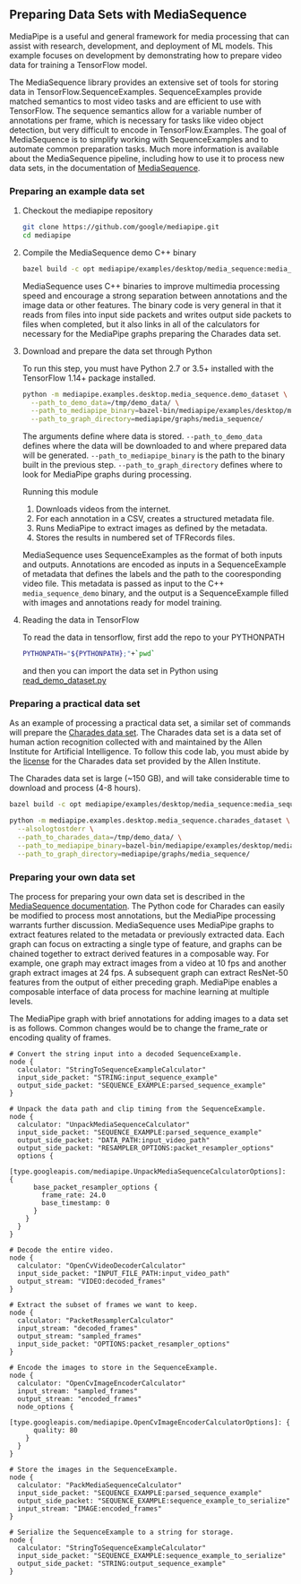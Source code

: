 ## Preparing Data Sets with MediaSequence

MediaPipe is a useful and general framework for media processing that can
assist with research, development, and deployment of ML models. This example
focuses on development by demonstrating how to prepare video data for training
a TensorFlow model.

The MediaSequence library provides an extensive set of tools for storing data in
TensorFlow.SequenceExamples. SequenceExamples provide matched semantics to most
video tasks and are efficient to use with TensorFlow. The sequence semantics
allow for a variable number of annotations per frame, which is necessary for
tasks like video object detection, but very difficult to encode in
TensorFlow.Examples. The goal of MediaSequence is to simplify working with
SequenceExamples and to automate common preparation tasks. Much more information
is available about the MediaSequence pipeline, including how to use it to
process new data sets, in the documentation of
[MediaSequence](https://github.com/google/mediapipe/tree/master/mediapipe/util/sequence).

### Preparing an example data set

1.  Checkout the mediapipe repository

    ```bash
    git clone https://github.com/google/mediapipe.git
    cd mediapipe
    ```

1.  Compile the MediaSequence demo C++ binary

    ```bash
    bazel build -c opt mediapipe/examples/desktop/media_sequence:media_sequence_demo --define MEDIAPIPE_DISABLE_GPU=1
    ```

    MediaSequence uses C++ binaries to improve multimedia processing speed and
    encourage a strong separation between annotations and the image data or
    other features. The binary code is very general in that it reads from files
    into input side packets and writes output side packets to files when
    completed, but it also links in all of the calculators for necessary for the
    MediaPipe graphs preparing the Charades data set.

1.  Download and prepare the data set through Python

    To run this step, you must have Python 2.7 or 3.5+ installed with the
    TensorFlow 1.14+ package installed.

    ```bash
    python -m mediapipe.examples.desktop.media_sequence.demo_dataset \
      --path_to_demo_data=/tmp/demo_data/ \
      --path_to_mediapipe_binary=bazel-bin/mediapipe/examples/desktop/media_sequence/media_sequence_demo \
      --path_to_graph_directory=mediapipe/graphs/media_sequence/
    ```

    The arguments define where data is stored. `--path_to_demo_data` defines
    where the data will be downloaded to and where prepared data will be
    generated. `--path_to_mediapipe_binary` is the path to the binary built in
    the previous step. `--path_to_graph_directory` defines where to look for
    MediaPipe graphs during processing.

    Running this module

    1.  Downloads videos from the internet.
    1.  For each annotation in a CSV, creates a structured metadata file.
    1.  Runs MediaPipe to extract images as defined by the metadata.
    1.  Stores the results in numbered set of TFRecords files.

    MediaSequence uses SequenceExamples as the format of both inputs and
    outputs. Annotations are encoded as inputs in a SequenceExample of metadata
    that defines the labels and the path to the cooresponding video file. This
    metadata is passed as input to the C++ `media_sequence_demo` binary, and the
    output is a SequenceExample filled with images and annotations ready for
    model training.

1.  Reading the data in TensorFlow

    To read the data in tensorflow, first add the repo to your PYTHONPATH

    ```bash
    PYTHONPATH="${PYTHONPATH};"+`pwd`
    ```

    and then you can import the data set in Python using [read_demo_dataset.py](mediapipe/examples/desktop/media_sequence/read_demo_dataset.py)

### Preparing a practical data set
As an example of processing a practical data set, a similar set of commands will
prepare the [Charades data set](https://allenai.org/plato/charades/). The
Charades data set is a data set of human action recognition collected with and
maintained by the Allen Institute for Artificial Intelligence. To follow this
code lab, you must abide by the [license](https://allenai.org/plato/charades/license.txt)
for the Charades data set provided by the Allen Institute.

The Charades data set is large (~150 GB), and will take considerable time to
download and process (4-8 hours).

```bash
bazel build -c opt mediapipe/examples/desktop/media_sequence:media_sequence_demo --define MEDIAPIPE_DISABLE_GPU=1

python -m mediapipe.examples.desktop.media_sequence.charades_dataset \
  --alsologtostderr \
  --path_to_charades_data=/tmp/demo_data/ \
  --path_to_mediapipe_binary=bazel-bin/mediapipe/examples/desktop/media_sequence/media_sequence_demo \
  --path_to_graph_directory=mediapipe/graphs/media_sequence/
```

### Preparing your own data set
The process for preparing your own data set is described in the [MediaSequence
documentation](https://github.com/google/mediapipe/tree/master/mediapipe/util/sequence).
The Python code for Charades can easily be modified to process most annotations,
but the MediaPipe processing warrants further discussion. MediaSequence uses
MediaPipe graphs to extract features related to the metadata or previously
extracted data. Each graph can focus on extracting a single type of feature, and
graphs can be chained together to extract derived features in a composable way.
For example, one graph may extract images from a video at 10 fps and another
graph extract images at 24 fps. A subsequent graph can extract ResNet-50
features from the output of either preceding graph. MediaPipe enables a
composable interface of data process for machine learning at multiple levels.

The MediaPipe graph with brief annotations for adding images to a data set is as
follows. Common changes would be to change the frame_rate or encoding quality of
frames.

```
# Convert the string input into a decoded SequenceExample.
node {
  calculator: "StringToSequenceExampleCalculator"
  input_side_packet: "STRING:input_sequence_example"
  output_side_packet: "SEQUENCE_EXAMPLE:parsed_sequence_example"
}

# Unpack the data path and clip timing from the SequenceExample.
node {
  calculator: "UnpackMediaSequenceCalculator"
  input_side_packet: "SEQUENCE_EXAMPLE:parsed_sequence_example"
  output_side_packet: "DATA_PATH:input_video_path"
  output_side_packet: "RESAMPLER_OPTIONS:packet_resampler_options"
  options {
    [type.googleapis.com/mediapipe.UnpackMediaSequenceCalculatorOptions]: {
      base_packet_resampler_options {
        frame_rate: 24.0
        base_timestamp: 0
      }
    }
  }
}

# Decode the entire video.
node {
  calculator: "OpenCvVideoDecoderCalculator"
  input_side_packet: "INPUT_FILE_PATH:input_video_path"
  output_stream: "VIDEO:decoded_frames"
}

# Extract the subset of frames we want to keep.
node {
  calculator: "PacketResamplerCalculator"
  input_stream: "decoded_frames"
  output_stream: "sampled_frames"
  input_side_packet: "OPTIONS:packet_resampler_options"
}

# Encode the images to store in the SequenceExample.
node {
  calculator: "OpenCvImageEncoderCalculator"
  input_stream: "sampled_frames"
  output_stream: "encoded_frames"
  node_options {
    [type.googleapis.com/mediapipe.OpenCvImageEncoderCalculatorOptions]: {
      quality: 80
    }
  }
}

# Store the images in the SequenceExample.
node {
  calculator: "PackMediaSequenceCalculator"
  input_side_packet: "SEQUENCE_EXAMPLE:parsed_sequence_example"
  output_side_packet: "SEQUENCE_EXAMPLE:sequence_example_to_serialize"
  input_stream: "IMAGE:encoded_frames"
}

# Serialize the SequenceExample to a string for storage.
node {
  calculator: "StringToSequenceExampleCalculator"
  input_side_packet: "SEQUENCE_EXAMPLE:sequence_example_to_serialize"
  output_side_packet: "STRING:output_sequence_example"
}
```
